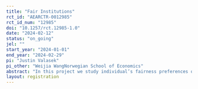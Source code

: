 ```yaml
---
title: "Fair Institutions"
rct_id: "AEARCTR-0012985"
rct_id_num: "12985"
doi: "10.1257/rct.12985-1.0"
date: "2024-02-12"
status: "on_going"
jel: ""
start_year: "2024-01-01"
end_year: "2024-02-29"
pi: "Justin Valasek"
pi_other: "Weijia WangNorwegian School of Economics"
abstract: "In this project we study individual’s fairness preferences over institutions (i.e. the rules of the game), and to detail the connection between preferences over institutions and preferences over ex post distributions of earnings."
layout: registration
---
```


